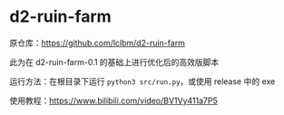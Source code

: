 # d2-ruin-farm

原仓库：https://github.com/lclbm/d2-ruin-farm 

此为在 d2-ruin-farm-0.1 的基础上进行优化后的高效版脚本

运行方法：在根目录下运行 `python3 src/run.py`，或使用 release 中的 exe

使用教程：https://www.bilibili.com/video/BV1Vy411a7P5